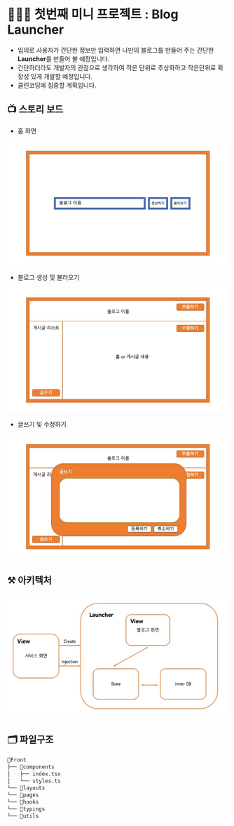 # 👩🏻‍💻 첫번째 미니 프로젝트 : Blog Launcher

- 임의로 사용자가 간단한 정보만 입력하면 나만의 블로그를 만들어 주는 간단한 **Launcher**를 만들어 볼 예정입니다.
- 간단하더라도 개발자의 관점으로 생각하여 작은 단위로 추상화하고 작은단위로 확장성 있게 개발할 예정입니다.
- 클린코딩에 집중할 계획입니다.



## 📺 스토리 보드

- 홈 화면

![](./img/1.jpeg)

- 블로그 생성 및 불러오기

![](./img/2.jpeg)

- 글쓰기 및  수정하기

![](./img/3.jpeg)



## ⚒️  아키텍처

![](./img/4.jpeg)



## 🗂 파일구조


  ```
  📁Front 
  ├── 📁components
  │   ├── index.tsx   
  │   └── styles.ts
  └── 📁layouts
  └── 📁pages
  └── 📁hooks
  └── 📁typings
  └── 📁utils
  ```

